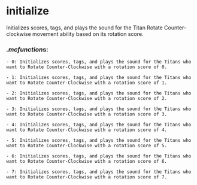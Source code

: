 # initialize
Initializes scores, tags, and plays the sound for the Titan Rotate Counter-clockwise movement ability based on its rotation score.

### *.mcfunction*s:
    - 0: Initializes scores, tags, and plays the sound for the Titans who want to Rotate Counter-Clockwise with a rotation score of 0.
    
    - 1: Initializes scores, tags, and plays the sound for the Titans who want to Rotate Counter-Clockwise with a rotation score of 1.
    
    - 2: Initializes scores, tags, and plays the sound for the Titans who want to Rotate Counter-Clockwise with a rotation score of 2.
    
    - 3: Initializes scores, tags, and plays the sound for the Titans who want to Rotate Counter-Clockwise with a rotation score of 3.
    
    - 4: Initializes scores, tags, and plays the sound for the Titans who want to Rotate Counter-Clockwise with a rotation score of 4.
    
    - 5: Initializes scores, tags, and plays the sound for the Titans who want to Rotate Counter-Clockwise with a rotation score of 5.
    
    - 6: Initializes scores, tags, and plays the sound for the Titans who want to Rotate Counter-Clockwise with a rotation score of 6.
    
    - 7: Initializes scores, tags, and plays the sound for the Titans who want to Rotate Counter-Clockwise with a rotation score of 7.
